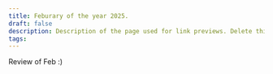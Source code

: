 ```yaml
---
title: Feburary of the year 2025.
draft: false
description: Description of the page used for link previews. Delete this if not wanted
tags:
---
```


Review of Feb :)